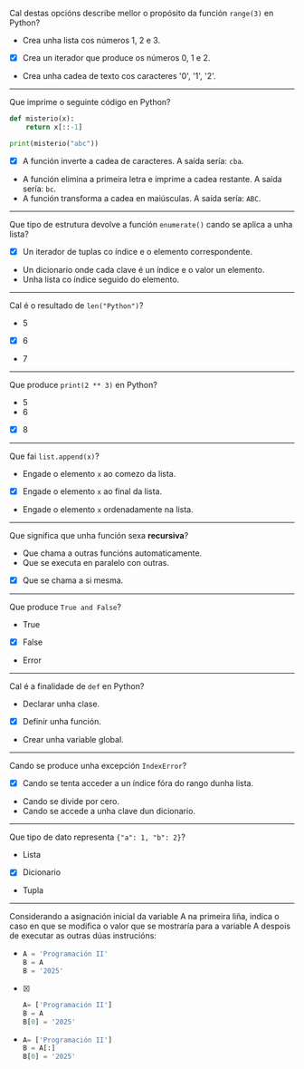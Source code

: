 Cal destas opcións describe mellor o propósito da función `range(3)` en Python?

- Crea unha lista cos números 1, 2 e 3.
- [X] Crea un iterador que produce os números 0, 1 e 2.
- Crea unha cadea de texto cos caracteres '0', '1', '2'.

---

Que imprime o seguinte código en Python?

```python
def misterio(x):
    return x[::-1]

print(misterio("abc"))
````

- [X] A función inverte a cadea de caracteres.
  A saída sería: `cba`.
- A función elimina a primeira letra e imprime a cadea restante.
  A saída sería: `bc`.
- A función transforma a cadea en maiúsculas.
  A saída sería: `ABC`.

---

Que tipo de estrutura devolve a función `enumerate()` cando se aplica a unha lista?

- [X] Un iterador de tuplas co índice e o elemento correspondente.
- Un dicionario onde cada clave é un índice e o valor un elemento.
- Unha lista co índice seguido do elemento.

---

Cal é o resultado de `len("Python")`?

- 5
- [X] 6
- 7

---

Que produce `print(2 ** 3)` en Python?

- 5
- 6
- [X] 8

---

Que fai `list.append(x)`?

- Engade o elemento `x` ao comezo da lista.
- [X] Engade o elemento `x` ao final da lista.
- Engade o elemento `x` ordenadamente na lista.

---

Que significa que unha función sexa **recursiva**?

- Que chama a outras funcións automaticamente.
- Que se executa en paralelo con outras.
- [X] Que se chama a si mesma.

---

Que produce `True and False`?

- True
- [X] False
- Error

---

Cal é a finalidade de `def` en Python?

- Declarar unha clase.
- [X] Definir unha función.
- Crear unha variable global.

---

Cando se produce unha excepción `IndexError`?

- [X] Cando se tenta acceder a un índice fóra do rango dunha lista.
- Cando se divide por cero.
- Cando se accede a unha clave dun dicionario.

---

Que tipo de dato representa `{"a": 1, "b": 2}`?

- Lista
- [X] Dicionario
- Tupla

---

Considerando a asignación inicial da variable A na primeira liña, indica o caso en que se modifica o valor que se mostraría para a variable A despois de executar as outras dúas instrucións:

-
  ```python
  A = 'Programación II'
  B = A
  B = '2025'
  ```
- [X]
  ```python
  A= ['Programación II']
  B = A
  B[0] = '2025'
  ```
-
  ```python
  A= ['Programación II']
  B = A[:]
  B[0] = '2025'
  ```
